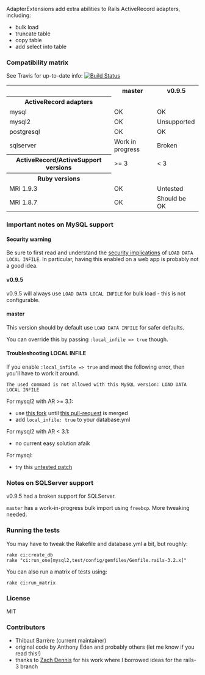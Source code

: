 AdapterExtensions add extra abilities to Rails ActiveRecord adapters, including:

* bulk load
* truncate table
* copy table
* add select into table
 
### Compatibility matrix

See Travis for up-to-date info: [![Build Status](https://secure.travis-ci.org/activewarehouse/adapter_extensions.png?branch=master)](http://travis-ci.org/activewarehouse/adapter_extensions)

<table>
  <tr>
    <th></th>
    <th>master</th>
    <th>v0.9.5</th>
  </tr>
  <tr>
    <th>ActiveRecord adapters</th>
    <td></td>
    <td></td>
  <tr>
    <td>mysql</td>
    <td>OK</td>
    <td>OK</td>
  </tr>
  <tr>
    <td>mysql2</td>
    <td>OK</td>
    <td>Unsupported</td>
  </tr>
  <tr>
    <td>postgresql</td>
    <td>OK</td>
    <td>OK</td>
  </tr>
  <tr>
    <td>sqlserver</td>
    <td>Work in progress</td>
    <td>Broken</td>
  </tr>
  <tr>
    <th>ActiveRecord/ActiveSupport versions</th>
    <td>&gt;= 3</td>
    <td>&lt; 3</td>
  </tr>
  <tr>
    <th>Ruby versions</th>
    <td></td>
    <td></td>
  </tr>
  <tr>
    <td>MRI 1.9.3</td>
    <td>OK</td>
    <td>Untested</td>
  </tr>
  <tr>
    <td>MRI 1.8.7</td>
    <td>OK</td>
    <td>Should be OK</td>
  </tr>   
</table>

### Important notes on MySQL support

#### Security warning

Be sure to first read and understand the [security implications](http://dev.mysql.com/doc/refman/5.0/en/load-data-local.html) of `LOAD DATA LOCAL INFILE`. In particular, having this enabled on a web app is probably not a good idea.

#### v0.9.5

v0.9.5 will always use `LOAD DATA LOCAL INFILE` for bulk load - this is not configurable.

#### master

This version should by default use `LOAD DATA INFILE` for safer defaults.

You can override this by passing `:local_infile => true` though.

#### Troubleshooting LOCAL INFILE

If you enable `:local_infile => true` and meet the following error, then you'll have to work it around.

```
The used command is not allowed with this MySQL version: LOAD DATA LOCAL INFILE
```

For mysql2 with AR >= 3.1:

- use [this fork](https://github.com/activewarehouse/mysql2) until [this pull-request](https://github.com/brianmario/mysql2/pull/242) is merged 
- add `local_infile: true` to your database.yml

For mysql2 with AR < 3.1:

- no current easy solution afaik

For mysql:

- try this [untested patch](https://github.com/activewarehouse/adapter_extensions/issues/7)

### Notes on SQLServer support

v0.9.5 had a broken support for SQLServer.

`master` has a work-in-progress bulk import using `freebcp`. More tweaking needed.

### Running the tests

You may have to tweak the Rakefile and database.yml a bit, but roughly:

```
rake ci:create_db
rake "ci:run_one[mysql2,test/config/gemfiles/Gemfile.rails-3.2.x]"
```

You can also run a matrix of tests using:

```
rake ci:run_matrix
```

### License

MIT

### Contributors

* Thibaut Barrère (current maintainer)
* original code by Anthony Eden and probably others (let me know if you read this!)
* thanks to [Zach Dennis](https://github.com/zdennis/activerecord-import) for his work where I borrowed ideas for the rails-3 branch
